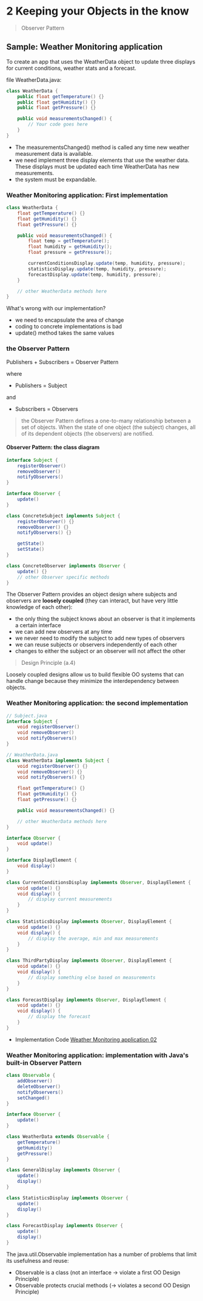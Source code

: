 # 2 Keeping your Objects in the know

>Observer Pattern

## Sample: Weather Monitoring application

To create an app that uses the WeatherData object to update three displays for current conditions, weather stats and a forecast.

file WeatherData.java:

```java
class WeatherData {
    public float getTemperature() {}
    public float getHumidity() {}
    public float getPressure() {}

    public void measurementsChanged() {
        // Your code goes here
    }
}
```

- The measurementsChanged() method is called any time new weather measurement data is available.
- we need implement three display elements that use the weather data. These displays must be updated each time WeatherData has new measurements.
- the system must be expandable.

### Weather Monitoring application: First implementation

```java
class WeatherData {
    float getTemperature() {}
    float getHumidity() {}
    float getPressure() {}

    public void measurementsChanged() {
        float temp = getTemperature();
        float humidity = getHumidity();
        float pressure = getPressure();

        currentConditionsDisplay.update(temp, humidity, pressure);
        statisticsDisplay.update(temp, humidity, pressure);
        forecastDisplay.update(temp, humidity, pressure);
    }

    // other WeatherData methods here
}
```

What's wrong with our implementation?

- we need to encapsulate the area of change
- coding to concrete implementations is bad
- update() method takes the same values

### the Observer Pattern

Publishers + Subscribers = Observer Pattern

where

- Publishers = Subject

and

- Subscribers = Observers

>the Observer Pattern defines a one-to-many relationship between a set of objects. When the state of one object (the subject) changes, all of its dependent objects (the observers) are notified.

#### Observer Pattern: the class diagram

```java
interface Subject {
    registerObserver()
    removeObserver()
    notifyObservers()
}

interface Observer {
    update()
}

class ConcreteSubject implements Subject {
    registerObserver() {}
    removeObserver() {}
    notifyObservers() {}

    getState()
    setState()
}

class ConcreteObserver implements Observer {
    update() {}
    // other Observer specific methods
}

```

The Observer Pattern provides an object design where subjects and observers are **loosely coupled** (they can interact, but have very little knowledge of each other):

- the only thing the subject knows about an observer is that it implements a certain interface
- we can add new observers at any time
- we never need to modify the subject to add new types of observers
- we can reuse subjects or observers independently of each other
- changes to either the subject or an observer will not affect the other

>Design Principle (a.4)

Loosely coupled designs allow us to build flexible OO systems that can handle change because they minimize the interdependency between objects.

### Weather Monitoring application: the second implementation

```java
// Subject.java
interface Subject {
    void registerObserver()
    void removeObserver()
    void notifyObservers()
}

// WeatherData.java
class WeatherData implements Subject {
    void registerObserver() {}
    void removeObserver() {}
    void notifyObservers() {}

    float getTemperature() {}
    float getHumidity() {}
    float getPressure() {}

    public void measurementsChanged() {}

    // other WeatherData methods here
}

interface Observer {
    void update()
}

interface DisplayElement {
    void display()
}

class CurrentConditionsDisplay implements Observer, DisplayElement {
    void update() {}
    void display() {
        // display current measurements
    }
}

class StatisticsDisplay implements Observer, DisplayElement {
    void update() {}
    void display() {
        // display the average, min and max measurements
    }
}

class ThirdPartyDisplay implements Observer, DisplayElement {
    void update() {}
    void display() {
        // display something else based on measurements
    }
}

class ForecastDisplay implements Observer, DisplayElement {
    void update() {}
    void display() {
        // display the forecast
    }
}
```

- Implementation Code [Weather Monitoring application 02](02_weather_monitoring_application)

### Weather Monitoring application: implementation with Java's built-in Observer Pattern

```java
class Observable {
    addObserver()
    deleteObserver()
    notifyObservers()
    setChanged()
}

interface Observer {
    update()
}

class WeatherData extends Observable {
    getTemperature()
    getHumidity()
    getPressure()
}

class GeneralDisplay implements Observer {
    update()
    display()
}

class StatisticsDisplay implements Observer {
    update()
    display()
}

class ForecastDisplay implements Observer {
    update()
    display()
}
```

The java.util.Observable implementation has a number of problems that limit its usefulness and reuse:

- Observable is a class (not an interface -> violate a first OO Design Principle)
- Observable protects crucial methods (-> violates a second OO Design Principle)
